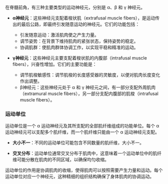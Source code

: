 在脊髓前角，有三种主要类型的运动神经元，分别是 α、β 和 γ 神经元。

- **α神经元**：这些神经元支配着梭状肌（extrafusal muscle fibers），是运动传出的最后公路，即最终引发随意运动的神经元。它们的功能包括：
    
    - 引发随意运动：激活肌肉使之产生力量。
    - 调节姿势：在背景下维持肌肉的紧张状态，保持姿势的稳定。
    - 协调肌群：使肌肉群体协调工作，以实现平稳和精准的运动。
- **γ神经元**：这些神经元主要支配着梭状肌的内腹部（intrafusal muscle fibers），兴奋性增加。它们的主要功能是：
    
    - 调节肌梭敏感性：调节肌梭的长度感受器的灵敏度，以便对肌肉长度变化作出调整。
    - β神经元：这些神经元处于 α 和 γ 神经元之间，有一部分支配外周肌肉（extramural muscle fibers），另一部分支配内腹部的肌梭（intrafusal muscle fibers）。

### 运动单位

运动单位是一个 α 运动神经元及其所支配的全部肌纤维组成的功能单位。每个 α 运动神经元可以支配多个肌纤维，而一个肌纤维只能由一个 α 运动神经元支配。

- **大小不一**：不同的运动单位可能包含不同数量的肌纤维，大小不一。
    
- **交叉分布**：运动单位通常交叉分布于肌肉中，这意味着一个运动单位中的肌纤维可能分散在肌肉的不同区域，以确保均匀收缩。
    

运动单位的作用是协调肌肉的收缩，使得肌肉可以按照需要产生力量和运动。每个运动单位对应一个神经元，这种精细的组织结构确保了身体肌肉的协调运动。